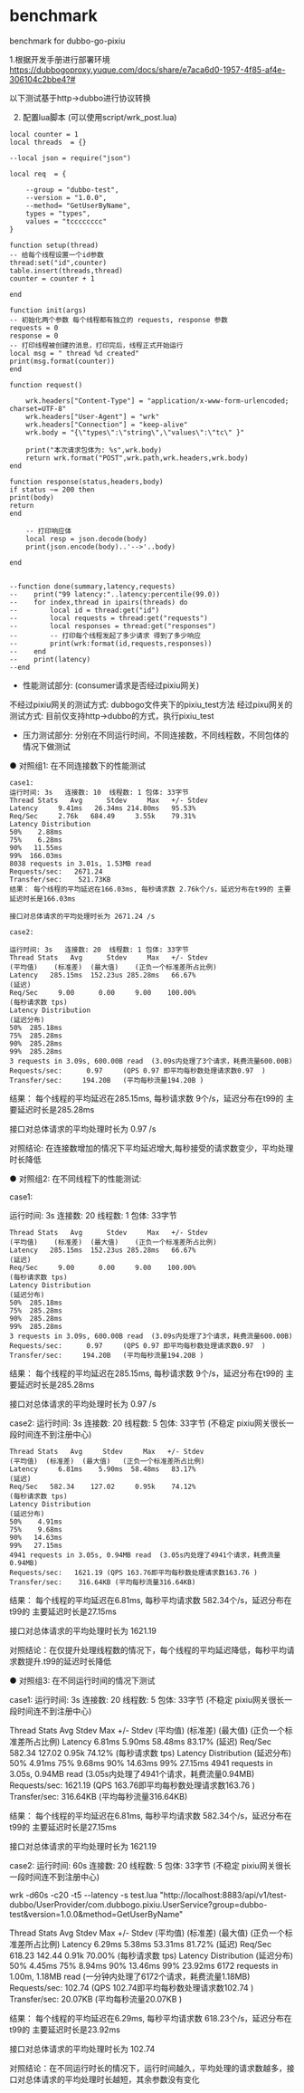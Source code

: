# benchmark
benchmark for dubbo-go-pixiu

1.根据开发手册进行部署环境
https://dubbogoproxy.yuque.com/docs/share/e7aca6d0-1957-4f85-af4e-306104c2bbe4?#

以下测试基于http->dubbo进行协议转换

2. 配置lua脚本 (可以使用script/wrk_post.lua)


```
local counter = 1
local threads  = {}

--local json = require("json")

local req  = {

    --group = "dubbo-test",
    --version = "1.0.0",
    --method= "GetUserByName",
    types = "types",
    values = "tcccccccc"
}

function setup(thread)
-- 给每个线程设置一个id参数
thread:set("id",counter)
table.insert(threads,thread)
counter = counter + 1

end

function init(args)
-- 初始化两个参数 每个线程都有独立的 requests, response 参数
requests = 0
response = 0
-- 打印线程被创建的消息，打印完后，线程正式开始运行
local msg = " thread %d created"
print(msg.format(counter))
end

function request()

    wrk.headers["Content-Type"] = "application/x-www-form-urlencoded; charset=UTF-8"
    wrk.headers["User-Agent"] = "wrk"
    wrk.headers["Connection"] = "keep-alive"
    wrk.body = "{\"types\":\"string\",\"values\":\"tc\" }"

    print("本次请求包体为: %s",wrk.body)
    return wrk.format("POST",wrk.path,wrk.headers,wrk.body)
end

function response(status,headers,body)
if status ~= 200 then
print(body)
return
end

    -- 打印响应体
    local resp = json.decode(body)
    print(json.encode(body)..'-->'..body)

end


--function done(summary,latency,requests)
--    print("99 latency:"..latency:percentile(99.0))
--    for index,thread in ipairs(threads) do
--        local id = thread:get("id")
--        local requests = thread:get("requests")
--        local responses = thread:get("responses")
--        -- 打印每个线程发起了多少请求 得到了多少响应
--        print(wrk:format(id,requests,responses))
--    end
--    print(latency)
--end
```





- 性能测试部分: (consumer请求是否经过pixiu网关)


不经过pixiu网关的测试方式:  dubbogo文件夹下的pixiu_test方法
经过pixu网关的测试方式:  目前仅支持http->dubbo的方式，执行pixiu_test




- 压力测试部分:
分别在不同运行时间，不同连接数，不同线程数，不同包体的情况下做测试

● 对照组1: 在不同连接数下的性能测试

```
case1:
运行时间: 3s   连接数: 10  线程数: 1 包体: 33字节
Thread Stats   Avg      Stdev     Max   +/- Stdev
Latency     9.41ms   26.34ms 214.80ms   95.53%
Req/Sec     2.76k   684.49     3.55k    79.31%
Latency Distribution
50%    2.88ms
75%    6.28ms
90%   11.55ms
99%  166.03ms
8038 requests in 3.01s, 1.53MB read
Requests/sec:   2671.24
Transfer/sec:    521.73KB
结果： 每个线程的平均延迟在166.03ms, 每秒请求数 2.76k个/s，延迟分布在t99的 主要延迟时长是166.03ms

接口对总体请求的平均处理时长为 2671.24 /s
```

```
case2:

运行时间: 3s   连接数: 20  线程数: 1 包体: 33字节
Thread Stats   Avg      Stdev     Max   +/- Stdev
(平均值)    (标准差)  (最大值)    (正负一个标准差所占比例)
Latency   285.15ms  152.23us 285.28ms   66.67%
(延迟)
Req/Sec     9.00      0.00     9.00    100.00%
(每秒请求数 tps)
Latency Distribution
(延迟分布)
50%  285.18ms
75%  285.28ms
90%  285.28ms
99%  285.28ms
3 requests in 3.09s, 600.00B read  (3.09s内处理了3个请求，耗费流量600.00B)
Requests/sec:      0.97     (QPS 0.97 即平均每秒数处理请求数0.97  )
Transfer/sec:     194.20B   (平均每秒流量194.20B )
```

结果： 每个线程的平均延迟在285.15ms, 每秒请求数 9个/s，延迟分布在t99的 主要延迟时长是285.28ms

接口对总体请求的平均处理时长为 0.97 /s


对照结论: 在连接数增加的情况下平均延迟增大,每秒接受的请求数变少，平均处理时长降低

● 对照组2: 在不同线程下的性能测试:

case1:

运行时间: 3s   连接数: 20  线程数: 1 包体: 33字节

```
Thread Stats   Avg      Stdev     Max   +/- Stdev
(平均值)    (标准差)  (最大值)    (正负一个标准差所占比例)
Latency   285.15ms  152.23us 285.28ms   66.67%
(延迟)
Req/Sec     9.00      0.00     9.00    100.00%
(每秒请求数 tps)
Latency Distribution
(延迟分布)
50%  285.18ms
75%  285.28ms
90%  285.28ms
99%  285.28ms
3 requests in 3.09s, 600.00B read  (3.09s内处理了3个请求，耗费流量600.00B)
Requests/sec:      0.97     (QPS 0.97 即平均每秒数处理请求数0.97  )
Transfer/sec:     194.20B   (平均每秒流量194.20B )
```

结果： 每个线程的平均延迟在285.15ms, 每秒请求数 9个/s，延迟分布在t99的 主要延迟时长是285.28ms

接口对总体请求的平均处理时长为 0.97 /s



case2:
运行时间: 3s   连接数: 20  线程数: 5 包体: 33字节 (不稳定 pixiu网关很长一段时间连不到注册中心)


```
Thread Stats   Avg     Stdev     Max   +/- Stdev
(平均值)  (标准差)  (最大值)   (正负一个标准差所占比例)
Latency     6.81ms    5.90ms  58.48ms   83.17%
(延迟)
Req/Sec   582.34    127.02     0.95k    74.12%
(每秒请求数 tps)
Latency Distribution
(延迟分布)
50%    4.91ms
75%    9.68ms
90%   14.63ms
99%   27.15ms
4941 requests in 3.05s, 0.94MB read  (3.05s内处理了4941个请求，耗费流量0.94MB)
Requests/sec:   1621.19 (QPS 163.76即平均每秒数处理请求数163.76 )
Transfer/sec:    316.64KB (平均每秒流量316.64KB)
```
结果： 每个线程的平均延迟在6.81ms,  每秒平均请求数 582.34个/s，延迟分布在t99的 主要延迟时长是27.15ms

接口对总体请求的平均处理时长为 1621.19

对照结论：在仅提升处理线程数的情况下，每个线程的平均延迟降低，每秒平均请求数提升.t99的延迟时长降低

● 对照组3: 在不同运行时间的情况下测试

case1:
运行时间: 3s   连接数: 20  线程数: 5 包体: 33字节 (不稳定 pixiu网关很长一段时间连不到注册中心)



Thread Stats   Avg     Stdev     Max   +/- Stdev
(平均值)  (标准差)  (最大值)   (正负一个标准差所占比例)
Latency     6.81ms    5.90ms  58.48ms   83.17%
(延迟)
Req/Sec   582.34    127.02     0.95k    74.12%
(每秒请求数 tps)
Latency Distribution
(延迟分布)
50%    4.91ms
75%    9.68ms
90%   14.63ms
99%   27.15ms
4941 requests in 3.05s, 0.94MB read  (3.05s内处理了4941个请求，耗费流量0.94MB)
Requests/sec:   1621.19 (QPS 163.76即平均每秒数处理请求数163.76 )
Transfer/sec:    316.64KB (平均每秒流量316.64KB)

结果： 每个线程的平均延迟在6.81ms,  每秒平均请求数 582.34个/s，延迟分布在t99的 主要延迟时长是27.15ms

接口对总体请求的平均处理时长为 1621.19


case2:
运行时间: 60s   连接数: 20  线程数: 5 包体: 33字节 (不稳定 pixiu网关很长一段时间连不到注册中心)

wrk -d60s -c20 -t5 --latency  -s test.lua "http://localhost:8883/api/v1/test-dubbo/UserProvider/com.dubbogo.pixiu.UserService?group=dubbo-test&version=1.0.0&method=GetUserByName"


Thread Stats   Avg      Stdev     Max   +/- Stdev
(平均值)   (标准差)  (最大值)   (正负一个标准差所占比例)
Latency     6.29ms    5.38ms  53.31ms   81.72%
(延迟)
Req/Sec   618.23    142.44     0.91k    70.00%
(每秒请求数 tps)
Latency Distribution
(延迟分布)
50%    4.45ms
75%    8.94ms
90%   13.46ms
99%   23.92ms
6172 requests in 1.00m, 1.18MB read (一分钟内处理了6172个请求，耗费流量1.18MB)
Requests/sec:    102.74  (QPS 102.74即平均每秒数处理请求数102.74 )
Transfer/sec:     20.07KB  (平均每秒流量20.07KB )

结果： 每个线程的平均延迟在6.29ms,  每秒平均请求数 618.23个/s，延迟分布在t99的 主要延迟时长是23.92ms

接口对总体请求的平均处理时长为 102.74


对照结论：在不同运行时长的情况下，运行时间越久，平均处理的请求数越多，接口对总体请求的平均处理时长越短，其余参数没有变化



